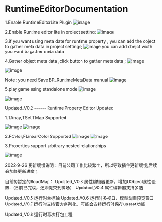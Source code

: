 # RuntimeEditorDocumentation

1.Enable RuntimeEditorLite Plugin
![image](https://user-images.githubusercontent.com/34257233/179382360-536202bb-4542-480d-8afb-98f019b6365c.png)

2.Enable Runtime editor lite in project setting;
![image](https://user-images.githubusercontent.com/34257233/179438727-c24ff41d-c17b-4310-9036-618232fb1c78.png)

3.if you want using meta date for runtime property , you can add the object to gather meta data in project settings;
![image](https://user-images.githubusercontent.com/34257233/185780361-dba3a2be-1ea2-475a-a9b1-0a54863b4c4f.png)
you can add obejct wicth you want to gather meta data

4.Gather object meta data ,click button to gather meta data ;
![image](https://user-images.githubusercontent.com/34257233/185781940-22ebe382-3cd1-4437-9ede-cd1aea3bbc08.png)

![image](https://user-images.githubusercontent.com/34257233/185780991-cd2777cb-1738-4bbd-944f-348c577b399f.png)

Note : you need Save BP_RuntimeMetaData manual
![image](https://user-images.githubusercontent.com/34257233/185781030-6cbfe205-b109-4428-952f-00fe6a992176.png)

5.play game using standalone mode 
![image](https://user-images.githubusercontent.com/34257233/179438769-e58406c0-77f8-42db-a5bf-465fcb7e9eca.png)


![image](https://user-images.githubusercontent.com/34257233/185781921-08edae36-00d6-4776-9d97-455f80a8ca13.png)




Updated_V0.2 ------ Runtime Property Editor Updated

1.TArray,TSet,TMap Supported

![image](https://user-images.githubusercontent.com/34257233/188293798-32ab0fc8-0936-4c00-a63d-7b4930ae1de3.png)
![image](https://user-images.githubusercontent.com/34257233/188293806-922c9b32-1183-4fe7-8d91-a8761f422d60.png)

2.FColor,FLinearColor Supported
![image](https://user-images.githubusercontent.com/34257233/188293848-4d4bb844-d313-4dcb-8b21-9856fafc6a54.png)
![image](https://user-images.githubusercontent.com/34257233/188293851-39413286-3dcf-4d72-9521-515e8a7c0f5f.png)

3.Properties support arbitrary nested relationships

![image](https://user-images.githubusercontent.com/34257233/188293871-65300658-8163-462c-bb08-6e9e834c545c.png)




2022-9-26 更新缓慢说明：目前公司工作比较繁忙，所以导致插件更新缓慢;后续会加快更新进度；

目前的暂定的RoadMap：
Updated_V0.3   属性编辑器更新，增加UObject属性设置.（目前已完成，还未提交到商场）
Updated_V0.4   属性编辑器支持多选

Updated_V0.5   运行时坐标轴
Updated_V0.6   运行时多视口，模型动画预览窗口
Updated_V0.7   运行时支持官方序列化，可能会支持运行时保存uasset功能


Updated_V0.8   运行时再次打包工程
